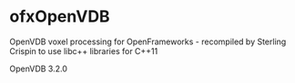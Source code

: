 ofxOpenVDB
==========

OpenVDB voxel processing for OpenFrameworks - recompiled by Sterling Crispin to use libc++ libraries for C++11

OpenVDB 3.2.0